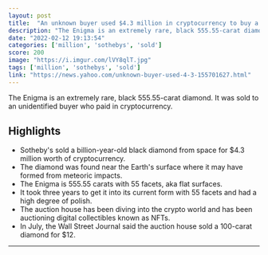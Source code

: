 ```yaml
---
layout: post
title:  "An unknown buyer used $4.3 million in cryptocurrency to buy a billion-year-old space diamond from Sotheby's"
description: "The Enigma is an extremely rare, black 555.55-carat diamond. It was sold to an unidentified buyer who paid in cryptocurrency."
date: "2022-02-12 19:13:54"
categories: ['million', 'sothebys', 'sold']
score: 200
image: "https://i.imgur.com/lVY8qlT.jpg"
tags: ['million', 'sothebys', 'sold']
link: "https://news.yahoo.com/unknown-buyer-used-4-3-155701627.html"
---
```


The Enigma is an extremely rare, black 555.55-carat diamond. It was sold to an unidentified buyer who paid in cryptocurrency.

## Highlights

- Sotheby's sold a billion-year-old black diamond from space for $4.3 million worth of cryptocurrency.
- The diamond was found near the Earth's surface where it may have formed from meteoric impacts.
- The Enigma is 555.55 carats with 55 facets, aka flat surfaces.
- It took three years to get it into its current form with 55 facets and had a high degree of polish.
- The auction house has been diving into the crypto world and has been auctioning digital collectibles known as NFTs.
- In July, the Wall Street Journal said the auction house sold a 100-carat diamond for $12.

---
